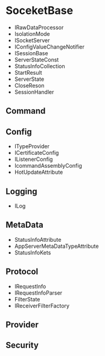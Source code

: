 # SoceketBase
- IRawDataProcessor
- IsolationMode
- ISocketServer
- IConfigValueChangeNotifier
- ISessionBase
- ServerStateConst
- StatusInfoCollection
- StartResult
- ServerState
- CloseReson
- SessionHandler

## Command

## Config
- ITypeProvider
- ICertificateConfig
- IListenerConfig
- IcommandAssemblyConfig
- HotUpdateAttribute

## Logging
- ILog
## MetaData
- StatusInfoAttribute
- AppServerMetaDataTypeAttribute
- StatusInfoKets
## Protocol
- IRequestInfo
- IRequestInfoParser
- FilterState
- IReceiverFilterFactory
## Provider

## Security
